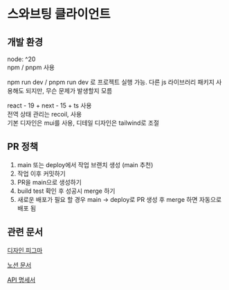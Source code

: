 # 스와브팅 클라이언트

## 개발 환경

node: ^20 <br/>
npm / pnpm 사용 <br/>

npm run dev / pnpm run dev 로 프로젝트 실행 가능. 다른 js 라이브러리 패키지 사용해도 되지만, 무슨 문제가 발생할지 모름

react - 19 + next - 15 + ts 사용<br/>
전역 상태 관리는 recoil, 사용 <br/>
기본 디자인은 mui를 사용, 디테일 디자인은 tailwind로 조절

## PR 정책

1. main 또는 deploy에서 작업 브랜치 생성 (main 추천) <br/>
2. 작업 이후 커밋하기
3. PR을 main으로 생성하기
4. build test 확인 후 성공시 merge 하기
5. 새로운 배포가 필요 할 경우 main -> deploy로 PR 생성 후 merge 하면 자동으로 배포 됨

## 관련 문서

[디자인 피그마](https://www.figma.com/design/6slpTaScpL6lF6PTrCfItj/2024-%EB%8F%84%EB%84%9B-%ED%94%84%EB%A1%9C%EC%A0%9D%ED%8A%B8?t=9rX3qszWH3pbSXcD-0)

[노션 문서](https://www.notion.so/Donut-Project-16881411707f806aaf57d89b2788975c?pvs=4)

[API 명세서](https://www.notion.so/API-18381411707f800a96b4e0a9da865f4e?pvs=4)
